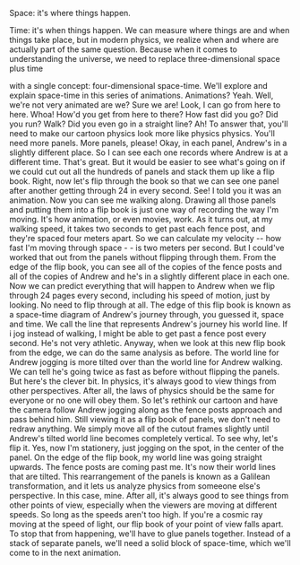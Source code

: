 

Space: it&#39;s where things happen.

Time: it&#39;s when things happen.
We can measure where things are
and when things take place,
but in modern physics,
we realize when and where
are actually part of the same question.
Because when it comes to understanding the universe,
we need to replace three-dimensional space plus time

with a single concept:
four-dimensional space-time.
We&#39;ll explore and explain space-time
in this series of animations.
Animations?
Yeah.
Well, we&#39;re not very animated are we?
Sure we are! Look, I can go from here to here.
Whoa! How&#39;d you get from here to there?
How fast did you go?
Did you run? Walk?
Did you even go in a straight line?
Ah! To answer that, you&#39;ll need to make our cartoon physics
look more like physics physics.
You&#39;ll need more panels.
More panels, please!
Okay, in each panel, Andrew&#39;s in a slightly different place.
So I can see each one records
where Andrew is at a different time.
That&#39;s great. But it would be easier to see
what&#39;s going on if we could cut out
all the hundreds of panels and stack them up
like a flip book.
Right, now let&#39;s flip through the book
so that we can see one panel after another
getting through 24 in every second.
See! I told you it was an animation.
Now you can see me walking along.
Drawing all those panels and putting them into a flip book
is just one way of recording the way I&#39;m moving.
It&#39;s how animation, or even movies, work.
As it turns out, at my walking speed,
it takes two seconds to get past each fence post,
and they&#39;re spaced four meters apart.
So we can calculate my velocity --
how fast I&#39;m moving through space - -
is two meters per second.
But I could&#39;ve worked that out from the panels
without flipping through them.
From the edge of the flip book,
you can see all of the copies of the fence posts
and all of the copies of Andrew
and he&#39;s in a slightly different place in each one.
Now we can predict everything that will happen to Andrew
when we flip through 24 pages every second,
including his speed of motion,
just by looking.
No need to flip through at all.
The edge of this flip book
is known as a space-time diagram
of Andrew&#39;s journey through, you guessed it,
space and time.
We call the line that represents Andrew&#39;s journey
his world line.
If i jog instead of walking,
I might be able to get past a fence post every second.
He&#39;s not very athletic.
Anyway, when we look at this new flip book from the edge,
we can do the same analysis as before.
The world line for Andrew jogging
is more tilted over
than the world line for Andrew walking.
We can tell he&#39;s going twice as fast as before
without flipping the panels.
But here&#39;s the clever bit.
In physics, it&#39;s always good to view things from other perspectives.
After all, the laws of physics
should be the same for everyone
or no one will obey them.
So let&#39;s rethink our cartoon
and have the camera follow Andrew jogging along
as the fence posts approach and pass behind him.
Still viewing it as a flip book of panels,
we don&#39;t need to redraw anything.
We simply move all of the cutout frames slightly
until Andrew&#39;s tilted world line
becomes completely vertical.
To see why, let&#39;s flip it.
Yes, now I&#39;m stationery, just jogging on the spot,
in the center of the panel.
On the edge of the flip book,
my world line was going straight upwards.
The fence posts are coming past me.
It&#39;s now their world lines that are tilted.
This rearrangement of the panels is known as a
Galilean transformation,
and it lets us analyze physics from someeone else&#39;s perspective.
In this case, mine.
After all, it&#39;s always good to see things from other points of view,
especially when the viewers are moving
at different speeds.
So long as the speeds aren&#39;t too high.
If you&#39;re a cosmic ray moving at the speed of light,
our flip book of your point of view falls apart.
To stop that from happening,
we&#39;ll have to glue panels together.
Instead of a stack of separate panels,
we&#39;ll need a solid block of space-time,
which we&#39;ll come to in the next animation.
